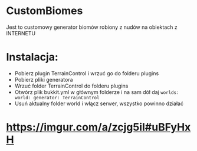 # CustomBiomes
Jest to customowy generator biomów robiony z nudów na obiektach z INTERNETU
# Instalacja:
* Pobierz plugin TerrainControl i wrzuć go do folderu plugins
* Pobierz pliki generatora
* Wrzuć folder TerrainControl do folderu plugins
* Otwórz plik bukkit.yml w głównym folderze i na sam dół daj `worlds:
  world:
    generator: TerrainControl`
* Usuń aktualny folder world i włącz serwer, wszystko powinno działać
# https://imgur.com/a/zcjg5iI#uBFyHxH

